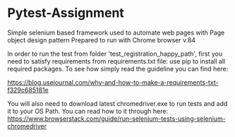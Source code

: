 # Pytest-Assignment
Simple selenium based framework used to automate web pages with Page object design pattern
Prepared to run with Chrome browser v.84

In order to run the test from folder 'test_registration_happy_path', first you need to satisfy requirements from requirements.txt file:
use pip to install all required packages. To see how simply read the guideline you can find here:

https://blog.usejournal.com/why-and-how-to-make-a-requirements-txt-f329c685181e

You will also need to download latest chromedriver.exe to run tests and add it to your OS Path.
You can read how to it through here:
https://www.browserstack.com/guide/run-selenium-tests-using-selenium-chromedriver
